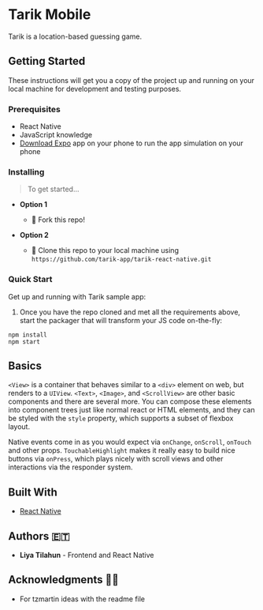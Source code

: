 
# Tarik Mobile

Tarik is a location-based guessing game.  

## Getting Started

These instructions will get you a copy of the project up and running on your local machine for development and testing purposes.

### Prerequisites

- React Native
- JavaScript knowledge
- [Download Expo](https://expo.io/) app on your phone to run the app simulation on your phone


### Installing

> To get started...


- **Option 1**
    - 🍴 Fork this repo!

- **Option 2**
    - 👯 Clone this repo to your local machine using `https://github.com/tarik-app/tarik-react-native.git`

### Quick Start

Get up and running with Tarik sample app:

1. Once you have the repo cloned and met all the requirements above, start the
packager that will transform your JS code on-the-fly:
```
npm install
npm start
```

## Basics

`<View>` is a container that behaves similar to a `<div>` element on web, but
renders to a `UIView`.  `<Text>`, `<Image>`, and `<ScrollView>` are other basic
components and there are several more.  You can compose these elements into
component trees just like normal react or HTML elements, and they can be styled
with the `style` property, which supports a subset of flexbox layout.  

Native events come in as you would expect via `onChange`, `onScroll`, `onTouch`
and other props. `TouchableHighlight` makes it really easy to build nice buttons
via `onPress`, which plays nicely with scroll views and other interactions via
the responder system.

## Built With

* [React Native](https://reactnative.dev/) 



## Authors 🇪🇹

* **Liya Tilahun** - Frontend and React Native


## Acknowledgments 🙏🏽

* For tzmartin ideas with the readme file
